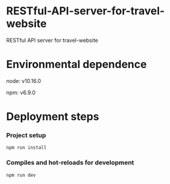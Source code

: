 # RESTful-API-server-for-travel-website
RESTful API server for travel-website

# Environmental dependence
node: v10.16.0

npm: v6.9.0

# Deployment steps

### Project setup
```
npm run install
```

### Compiles and hot-reloads for development
```
npm run dev
```
